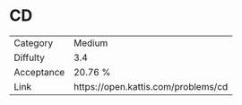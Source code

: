 # CD

<table>
    <tr>
        <td>Category</td>
        <td>Medium</td>
    </tr>
    <tr>
        <td>Diffulty</td>
        <td>3.4</td>
    </tr>
    <tr>
        <td>Acceptance</td>
        <td>20.76 %</td>
    </tr>
    <tr>
        <td>Link</td>
        <td>https://open.kattis.com/problems/cd</td>
    </tr>
</table>